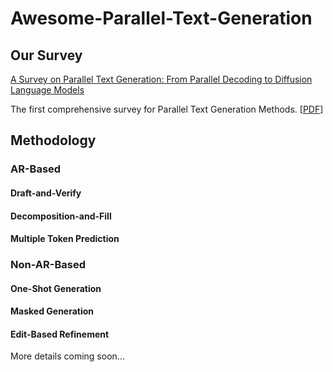 # Awesome-Parallel-Text-Generation

## Our Survey
[A Survey on Parallel Text Generation: From Parallel Decoding to Diffusion Language Models](https://arxiv.org/abs/2508.08712)

The first comprehensive survey for Parallel Text Generation Methods. [[PDF](https://arxiv.org/pdf/2508.08712)]

## Methodology

### AR-Based

#### Draft-and-Verify

#### Decomposition-and-Fill

#### Multiple Token Prediction

### Non-AR-Based

#### One-Shot Generation

#### Masked Generation

#### Edit-Based Refinement

More details coming soon...